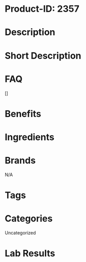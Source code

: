 # Product-ID: 2357

# Description



# Short Description



# FAQ
[]

# Benefits



# Ingredients



# Brands

N/A

# Tags



# Categories

Uncategorized

# Lab Results
